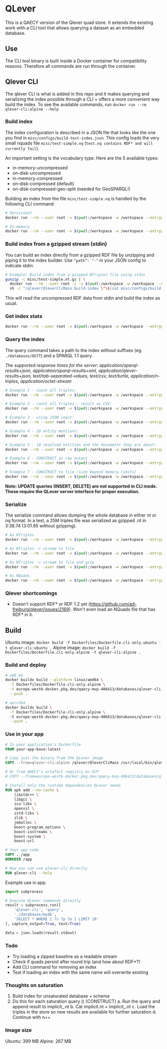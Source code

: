 # QLever

This is a QAECY version of the Qlever quad store. It extends the existing work with a CLI tool that allows querying a dataset as an embedded database.

## Use
The CLI tool binary is built inside a Docker container for compatibility reasons. Therefore all commands are run through the container.

## Qlever CLI
The qlever CLI is what is added in this repo and it makes querying and serializing the index possible through a CLI + offers a more convenient way build the index. To see the available commands, run `docker run --rm qlever-cli:alpine --help`

### Build index
The index configuration is described in a JSON file that looks like the one you find in `misc/configs/build-test-index.json`. This config loads the very small nquads file `misc/test-simple.nq` (`test.nq contains RDF* and will currently fail`).

An important setting is the vocabulary type. Here are the 5 available types:
- in-memory-uncompressed
- on-disk-uncompressed
- in-memory-compressed
- on-disk-compressed (default)
- on-disk-compressed-geo-split (needed for GeoSPARQL!)

Building an index from the file `misc/test-simple.nq` is handled by the following CLI command:

```bash
# Persistent
docker run --rm --user root -v $(pwd):/workspace -w /workspace --entrypoint="" qlever-cli:alpine sh -c "/qlever/QleverCliMain build-index \"\$(cat misc/configs/build-test-index.json)\""

# In-memory
docker run --rm --user root -v $(pwd):/workspace -w /workspace --entrypoint="" qlever-cli:alpine sh -c "/qlever/QleverCliMain build-index \"\$(cat misc/configs/build-test-index-mem.json)\""
```

### Build index from a gzipped stream (stdin)
You can build an index directly from a gzipped RDF file by unzipping and piping it to the index builder. Use `"path": "-"` in your JSON config to indicate stdin:

```bash
# Example: Build index from a gzipped NTriples file using stdin
gunzip -c misc/test-simple.nt.gz | \
  docker run --rm --user root -i -v $(pwd):/workspace -w /workspace --entrypoint="" qlever-cli:alpine \
  sh -c "/qlever/QleverCliMain build-index \"\$(cat misc/configs/build-test-index-stdin.json)\""
```

This will read the uncompressed RDF data from stdin and build the index as usual.

### Get index stats
```bash
docker run --rm --user root -v $(pwd):/workspace -w /workspace --entrypoint="" qlever-cli:alpine sh -c "/qlever/QleverCliMain stats ./databases/OSTT"
```

### Query the index
The query command takes a path to the index without suffixes (eg. `./databases/OSTT`) and a SPARQL 1.1 query.

*The supported response times for the server: application/sparql-results+json, application/sparql-results+xml, application/qlever-results+json, text/tab-separated-values, text/csv, text/turtle, application/n-triples, application/octet-stream*

```bash
# Example 1 - count all triples:
docker run --rm --user root -v $(pwd):/workspace -w /workspace --entrypoint="" qlever-cli:alpine sh -c "/qlever/QleverCliMain query ./databases/test 'SELECT (COUNT(*) as ?count) WHERE { ?s ?p ?o . }'"

# Example 2 - count all triples - result as CSV:
docker run --rm --user root -v $(pwd):/workspace -w /workspace --entrypoint="" qlever-cli:alpine sh -c "/qlever/QleverCliMain query ./databases/test 'SELECT (COUNT(*) as ?count) WHERE { ?s ?p ?o . }' csv"

# Example 3 - using JSON input:
docker run --rm --user root -v $(pwd):/workspace -w /workspace --entrypoint="" qlever-cli:alpine sh -c "/qlever/QleverCliMain query-json \"\$(cat misc/configs/query-1.json)\""

# Example 4 - 10 entity mentions:
docker run --rm --user root -v $(pwd):/workspace -w /workspace --entrypoint="" qlever-cli:alpine sh -c "/qlever/QleverCliMain query ./databases/test 'PREFIX qcy: <https://dev.qaecy.com/ont#> SELECT * WHERE { ?s qcy:mentions ?o . } LIMIT 10'"

# Example 5 - 10 resolved entities and the documents they are about:
docker run --rm --user root -v $(pwd):/workspace -w /workspace --entrypoint="" qlever-cli:alpine sh -c "/qlever/QleverCliMain query ./databases/test 'PREFIX qcy: <https://dev.qaecy.com/ont#> SELECT * WHERE { ?frag qcy:mentions ?em . ?em qcy:resolvesTo ?canonical } LIMIT 10'"

# Example 6 - CONSTRUCT as raw output
docker run --rm --user root -v $(pwd):/workspace -w /workspace --entrypoint="" qlever-cli:alpine sh -c "/qlever/QleverCliMain query ./databases/OSTT 'CONSTRUCT WHERE { ?s ?p ?o } LIMIT 10' nt"

# Example 7 - CONSTRUCT to file (size beyond memory limits)
docker run --rm --user root -v $(pwd):/workspace -w /workspace --entrypoint="" qlever-cli:alpine sh -c "/qlever/QleverCliMain query-to-file ./databases/OSTT 'CONSTRUCT WHERE { ?s ?p ?o } LIMIT 10' nt /workspace/res.nt"
```

**Note: UPDATE queries (INSERT, DELETE) are not supported in CLI mode. These require the QLever server interface for proper execution.**

### Serialize
The serialize command allows dumping the whole database in either nt or nq format.
In a test, a 25M triples file was serialized as gzipped .nt in 3:38.74 (3:01.85 without gzipping).

```bash
# As NTriples
docker run --rm --user root -v $(pwd):/workspace -w /workspace --entrypoint="" qlever-cli:alpine sh -c "/qlever/QleverCliMain serialize ./databases/test nt"

# As NTriples -> stream to file
docker run --rm --user root -v $(pwd):/workspace -w /workspace --entrypoint="" qlever-cli:alpine sh -c "/qlever/QleverCliMain serialize ./databases/test nt /workspace/test.nt"

# As NTriples -> stream to file and gzip
docker run --rm --user root -v $(pwd):/workspace -w /workspace --entrypoint="" qlever-cli:alpine sh -c "/qlever/QleverCliMain serialize ./databases/test nt /workspace/test.nt.gz"

# As NQuads
docker run --rm --user root -v $(pwd):/workspace -w /workspace --entrypoint="" qlever-cli:alpine sh -c "/qlever/QleverCliMain serialize ./databases/test nq"
```

### Qlever shortcomings
- Doesn't support RDF* or RDF 1.2 yet (https://github.com/ad-freiburg/qlever/issues/2169). Won't even load an NQuads file that has RDF* in it.

## Build
Ubuntu image: `docker build -f Dockerfiles/Dockerfile.cli-only.ubuntu -t qlever-cli:ubuntu .`
Alpine image: `docker build -f Dockerfiles/Dockerfile.cli-only.alpine -t qlever-cli:alpine .`

### Build and deploy
```bash
# x86_64
docker buildx build --platform linux/amd64 \
  -f Dockerfiles/Dockerfile.cli-only.alpine \
  -t europe-west6-docker.pkg.dev/qaecy-mvp-406413/databases/qlever-cli:alpine-x86_64 \
  --push .

# aarch64
docker buildx build \
  -f Dockerfiles/Dockerfile.cli-only.alpine \ 
  -t europe-west6-docker.pkg.dev/qaecy-mvp-406413/databases/qlever-cli:alpine-aarch64 \
  --push .
```

### Use in your app
```dockerfile
# In your application's Dockerfile
FROM your-app-base:latest

# Copy just the binary from the QLever image
COPY --from=qlever-cli:alpine /qlever/QleverCliMain /usr/local/bin/qlever-cli

# Or from QAECY's artefact registry on GCP
# COPY --from=europe-west6-docker.pkg.dev/qaecy-mvp-406413/databases/qlever-cli:alpine-x86_64 /qlever/QleverCliMain /usr/local/bin/qlever-cli

# Install only the runtime dependencies QLever needs
RUN apk add --no-cache \
    libstdc++ \
    libgcc \
    icu-libs \
    openssl \
    zstd-libs \
    zlib \
    jemalloc \
    boost-program_options \
    boost-iostreams \
    boost-system \
    boost-url

# Your app code
COPY . /app
WORKDIR /app

# Now you can use qlever-cli directly
RUN qlever-cli --help
```

Example use in app:
```python
import subprocess

# Execute QLever commands directly
result = subprocess.run([
    'qlever-cli', 'query', 
    './databases/mydb', 
    'SELECT * WHERE { ?s ?p ?o } LIMIT 10'
], capture_output=True, text=True)

data = json.loads(result.stdout)
```

### Todo
- Try loading a zipped baseline as a readable stream
- Check if quads persist after round trip (and how about RDF*?)
- Add CLI command for removing an index
- Test if loading an index with the same name will overwrite existing

### Thoughts on saturation
1. Build index for unsaturated database + schema
2. Do this for each saturation query (<n>) (CONSTRUCT)
    a. Run the query and append result to implicit_<n>.nt
    b. Cat implicit.nt + implicit_<n>.nt
    c. Load the triples in the store so new results are available for further saturation
    d. Continue with n++


### Image size
Ubuntu: 399 MB
Alpine: 267 MB